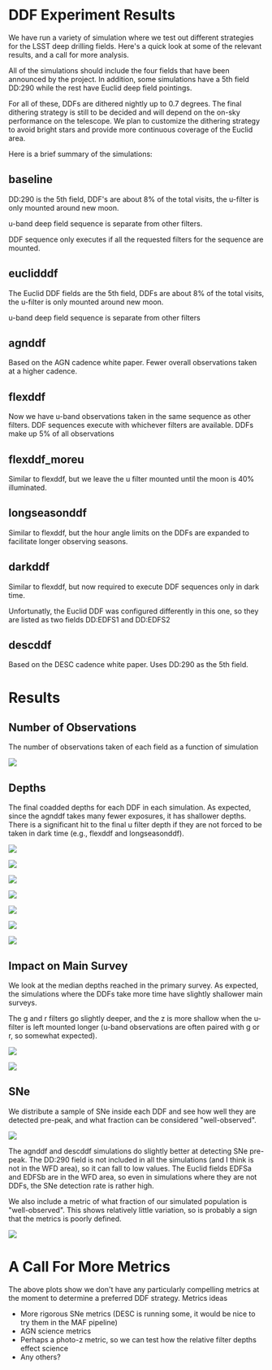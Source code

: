 # DDF Experiment Results

We have run a variety of simulation where we test out different strategies for the LSST deep drilling fields.  Here's a quick look at some of the relevant results, and a call for more analysis.

All of the simulations should include the four fields that have been announced by the project. In addition, some simulations have a 5th field DD:290 while the rest have Euclid deep field pointings. 

For all of these, DDFs are dithered nightly up to 0.7 degrees. The final dithering strategy is still to be decided and will depend on the on-sky performance on the telescope. We plan to customize the dithering strategy to avoid bright stars and provide more continuous coverage of the Euclid area.

Here is a brief summary of the simulations:

## baseline

DD:290 is the 5th field, DDF's are about 8% of the total visits, the u-filter is only mounted around new moon.

u-band deep field sequence is separate from other filters.

DDF sequence only executes if all the requested filters for the sequence are mounted.

## euclidddf

The Euclid DDF fields are the 5th field, DDFs are about 8% of the total visits, the u-filter is only mounted around new moon.

u-band deep field sequence is separate from other filters

## agnddf

Based on the AGN cadence white paper. Fewer overall observations taken at a higher cadence.

## flexddf

Now we have u-band observations taken in the same sequence as other filters. DDF sequences execute with whichever filters are available. DDFs make up 5% of all observations

## flexddf_moreu

Similar to flexddf, but we leave the u filter mounted until the moon is 40% illuminated.

## longseasonddf

Similar to flexddf, but the hour angle limits on the DDFs are expanded to facilitate longer observing seasons.

## darkddf

Similar to flexddf, but now required to execute DDF sequences only in dark time. 

Unfortunatly, the Euclid DDF was configured differently in this one, so they are listed as two fields DD:EDFS1 and DD:EDFS2

## descddf

Based on the DESC cadence white paper. Uses DD:290 as the 5th field.  


# Results


## Number of Observations

The number of observations taken of each field as a function of simulation

![](nobs.png)

## Depths

The final coadded depths for each DDF in each simulation. As expected, since the agnddf takes many fewer exposures, it has shallower depths.  There is a significant hit to the final u filter depth if they are not forced to be taken in dark time (e.g., flexddf and longseasonddf).

![](depths_DD:290.png)

![](depths_DD:ECDFS.png)

![](depths_DD:EDFSb.png)

![](depths_DD:XMM-LSS.png)

![](depths_DD:COSMOS.png)

![](depths_DD:EDFSa.png)

![](depths_DD:ELAISS1.png)

## Impact on Main Survey

We look at the median depths reached in the primary survey.  As expected, the simulations where the DDFs take more time have slightly shallower main surveys.  

The g and r filters go slightly deeper, and the z is more shallow when the u-filter is left mounted longer (u-band observations are often paired with g or r, so somewhat expected).

![](survey_depth.png)

![](survey_depth_rel.png)


## SNe

We distribute a sample of SNe inside each DDF and see how well they are detected pre-peak, and what fraction can be considered "well-observed".

![](sne_pre_peak.png)

The agnddf and descddf simulations do slightly better at detecting SNe pre-peak. The DD:290 field is not included in all the simulations (and I think is not in the WFD area), so it can fall to low values. The Euclid fields EDFSa and EDFSb are in the WFD area, so even in simulations where they are not DDFs, the SNe detection rate is rather high.

We also include a metric of what fraction of our simulated population is "well-observed". This shows relatively little variation, so is probably a sign that the metrics is poorly defined.

![](sne_well.png)


# A Call For More Metrics

The above plots show we don't have any particularly compelling metrics at the moment to determine a preferred DDF strategy. Metrics ideas 

* More rigorous SNe metrics (DESC is running some, it would be nice to try them in the MAF pipeline)
* AGN science metrics
* Perhaps a photo-z metric, so we can test how the relative filter depths effect science
* Any others?

